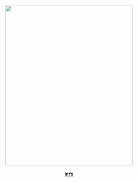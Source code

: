 <div align="center">
  <h4 align="center">
</h4>
  <div align="center">
<img src="https://files.catbox.moe/nnr2zx.png" height=500 width=400><br /> 

#### [info](https://rentry.co/blockdontreport) <br />
<br />
